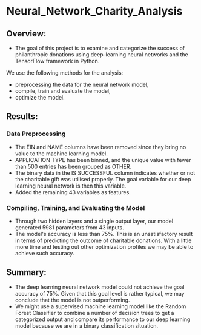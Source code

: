 # Neural_Network_Charity_Analysis
## Overview:
- The goal of this project is to examine and categorize the success of philanthropic donations using deep-learning neural networks and the TensorFlow framework in Python.
 
 We use the following methods for the analysis:
- preprocessing the data for the neural network model,
- compile, train and evaluate the model,
- optimize the model.
## Results:
### Data Preprocessing
- The EIN and NAME columns have been removed since they bring no value to the machine learning model.
- APPLICATION TYPE has been binned, and the unique value with fewer than 500 entries has been grouped as OTHER.
- The binary data in the IS SUCCESSFUL column indicates whether or not the charitable gift was utilised properly. The goal variable for our deep learning neural network is then this variable.
- Added the remaining 43 variables as features.
### Compiling, Training, and Evaluating the Model
- Through two hidden layers and a single output layer, our model generated 5981 parameters from 43 inputs.
- The model's accuracy is less than 75%. This is an unsatisfactory result in terms of predicting the outcome of charitable donations. With a little more time and testing out other optimization profiles we may be able to achieve such accuracy.
## Summary:
- The deep learning neural network model could not achieve the goal accuracy of 75%. Given that this goal level is rather typical, we may conclude that the model is not outperforming.
- We might use a supervised machine learning model like the Random Forest Classifier to combine a number of decision trees to get a categorized output and compare its performance to our deep learning model because we are in a binary classification situation.
